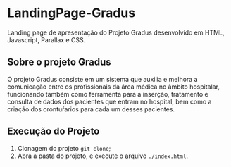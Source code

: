 # LandingPage-Gradus
Landing page de apresentação do Projeto Gradus desenvolvido em HTML, Javascript, Parallax e CSS.

## Sobre o projeto Gradus
O projeto Gradus consiste em um sistema que auxilia e melhora a comunicação entre os profissionais da área médica no âmbito hospitalar, funcionando também como ferramenta para a inserção, tratamento e consulta de dados dos pacientes que entram no hospital, bem como a criação dos orontuŕarios para cada um desses pacientes.

## Execução do Projeto
1. Clonagem do projeto ```git clone```;
2. Abra a pasta do projeto, e execute o arquivo ```./index.html```.
